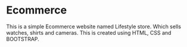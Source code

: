 # Ecommerce
This is a simple Ecommerce website named Lifestyle store. Which sells watches, shirts and cameras.
This is created using HTML, CSS and BOOTSTRAP. 
